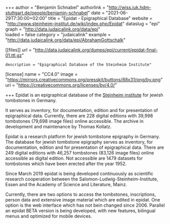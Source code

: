 +++
author = "Benjamin Schnabel"
authorlink = "http://wiss.iuk.hdm-stuttgart.de/people/benjamin-schnabel"
date = "2021-06-29T7:30:00+02:00"
title = "Epidat - Epigraphical Database" 
website = "http://www.steinheim-institut.de/wiki/index.php/Epidat"
dataslug = "epi"
graph = "http://data.judaicalink.org/data/epi"  
loaded = false
category = "judaicalink"
example = "http://data.judaicalink.org/data/epi/AbrahamGottschalk"


[[files]]
	url = "http://data.judaicalink.org/dumps/epi/current/epidat-final-01.ttl.gz"
	
	
	description = "Epigraphical Database of the Steinheim Institute"
	

[license]
name = "CC4.0"
image = "https://mirrors.creativecommons.org/presskit/buttons/88x31/png/by.png"
uri = "https://creativecommons.org/licenses/by/4.0/"
	
+++
Epidat is an epigraphical database of the [Steinheim institute](http://www.steinheim-institut.de) for jewish tombstones in Germany.

It serves as inventory, for documentation, edition and for presentation of epigraphical data.
Currently, there are 228 digital editions with 39,998 tombstones (79,698 image files) online accessible.
The archive in development and maintenance by Thomas Kollatz.

<!--more-->

Epidat is a research platform for jewish tombstone epigraphy in Germany.
The database for jewish tombstone epigraphy serves as inventory, for documentation, edition and for presentation of epigraphical data.
There are 249 digital editions with 46,257 tombstones (83,126 image files) online accessible as digital edition.
Not accessible are 1479 datasets for tombstones which have been erected after the year 1952.

Since March 2019 epidat is being developed continuously as scientific research cooperation between the Salomon-Ludwig-Steinheim-Institute, Essen and the Academy of Science and Literature, Mainz.

Currently, there are two options to access the tombstones, inscriptions, person data and extensive image material which are edited in epidat. One option is the web interface which has not bein changed since 2006. Parallel an epidat BETA version is being developed, with new features, bilingual menus and optimized for mobile devices.






